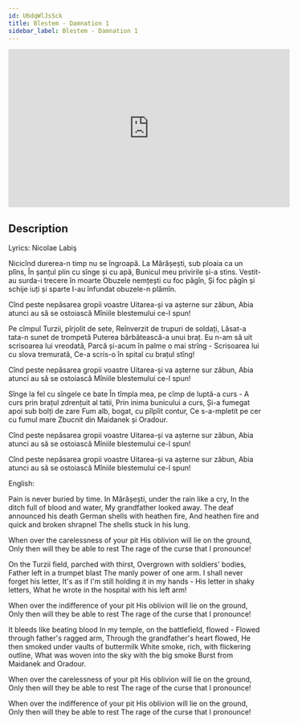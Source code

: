 ```yaml
---
id: U6dqWlJsSck
title: Blestem - Damnation 1
sidebar_label: Blestem - Damnation 1
---
```


<iframe
  width="560"
  height="315"
  src="https://www.youtube.com/embed/U6dqWlJsSck"
  title="YouTube video player"
  frameborder="0"
  allow="accelerometer; autoplay; clipboard-write; encrypted-media; gyroscope; picture-in-picture; web-share"
  referrerpolicy="strict-origin-when-cross-origin"
  allowfullscreen
></iframe>

## Description

Lyrics: Nicolae Labiş

Nicicînd durerea-n timp nu se îngroapă.
La Mărășești, sub ploaia ca un plîns,
În șanțul plin cu sînge și cu apă,
Bunicul meu privirile și-a stins.
Vestit-au surda-i trecere în moarte
Obuzele nemțești cu foc păgîn,
Și foc păgîn și schije iuți și sparte
I-au înfundat obuzele-n plămîn.

Cînd peste nepăsarea gropii voastre
Uitarea-și va așterne sur zăbun,
Abia atunci au să se ostoiască
Mîniile blestemului ce-l spun!

Pe cîmpul Turzii, pîrjolit de sete,
Reînverzit de trupuri de soldați,
Lăsat-a tata-n sunet de trompetă
Puterea bărbătească-a unui braț.
Eu n-am să uit scrisoarea lui vreodată,
Parcă și-acum în palme o mai strîng -
Scrisoarea lui cu slova tremurată,
Ce-a scris-o în spital cu brațul stîng!

Cînd peste nepăsarea gropii voastre
Uitarea-și va așterne sur zăbun,
Abia atunci au să se ostoiască
Mîniile blestemului ce-l spun!

Sînge la fel cu sîngele ce bate
În tîmpla mea, pe cîmp de luptă-a curs -
A curs prin brațul zdrențuit al tatii,
Prin inima bunicului a curs,
Și-a fumegat apoi sub bolți de zare
Fum alb, bogat, cu pîlpîit contur,
Ce s-a-mpletit pe cer cu fumul mare
Zbucnit din Maidanek și Oradour.

Cînd peste nepăsarea gropii voastre
Uitarea-și va așterne sur zăbun,
Abia atunci au să se ostoiască
Mîniile blestemului ce-l spun!

Cînd peste nepăsarea gropii voastre
Uitarea-și va așterne sur zăbun,
Abia atunci au să se ostoiască
Mîniile blestemului ce-l spun!

English:

Pain is never buried by time.
In Mărășești, under the rain like a cry,
In the ditch full of blood and water,
My grandfather looked away.
The deaf announced his death
German shells with heathen fire,
And heathen fire and quick and broken shrapnel
The shells stuck in his lung.

When over the carelessness of your pit
His oblivion will lie on the ground,
Only then will they be able to rest
The rage of the curse that I pronounce!

On the Turzii field, parched with thirst,
Overgrown with soldiers' bodies,
Father left in a trumpet blast
The manly power of one arm.
I shall never forget his letter,
It's as if I'm still holding it in my hands -
His letter in shaky letters,
What he wrote in the hospital with his left arm!

When over the indifference of your pit
His oblivion will lie on the ground,
Only then will they be able to rest
The rage of the curse that I pronounce!

It bleeds like beating blood
In my temple, on the battlefield, flowed -
Flowed through father's ragged arm,
Through the grandfather's heart flowed,
He then smoked under vaults of buttermilk
White smoke, rich, with flickering outline,
What was woven into the sky with the big smoke
Burst from Maidanek and Oradour.

When over the carelessness of your pit
His oblivion will lie on the ground,
Only then will they be able to rest
The rage of the curse that I pronounce!

When over the indifference of your pit
His oblivion will lie on the ground,
Only then will they be able to rest
The rage of the curse that I pronounce!
